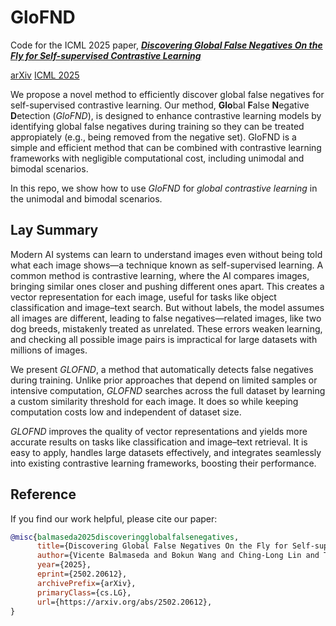 # GloFND
Code for the ICML 2025 paper, [***Discovering Global False Negatives On the Fly for Self-supervised Contrastive Learning***](https://arxiv.org/abs/2502.20612)

[arXiv](https://arxiv.org/abs/2502.20612)
[ICML 2025](https://icml.cc/virtual/2025/poster/45576)

We propose a novel method to efficiently discover global false negatives for self-supervised contrastive learning. Our method, **Glo**bal **F**alse **N**egative **D**etection (*GloFND*), is designed to enhance contrastive learning models by identifying global false negatives during training so they can be treated appropiately (e.g., being removed from the negative set). GloFND is a simple and efficient method that can be combined with contrastive learning frameworks with negligible computational cost, including unimodal and bimodal scenarios.

In this repo, we show how to use *GloFND* for *global contrastive learning* in the unimodal and bimodal scenarios.

## Lay Summary

Modern AI systems can learn to understand images even without being told what each image shows—a technique known as self-supervised learning. A common method is contrastive learning, where the AI compares images, bringing similar ones closer and pushing different ones apart. This creates a vector representation for each image, useful for tasks like object classification and image–text search. But without labels, the model assumes all images are different, leading to false negatives—related images, like two dog breeds, mistakenly treated as unrelated. These errors weaken learning, and checking all possible image pairs is impractical for large datasets with millions of images.

We present *GLOFND*, a method that automatically detects false negatives during training. Unlike prior approaches that depend on limited samples or intensive computation, *GLOFND* searches across the full dataset by learning a custom similarity threshold for each image. It does so while keeping computation costs low and independent of dataset size.

*GLOFND* improves the quality of vector representations and yields more accurate results on tasks like classification and image–text retrieval. It is easy to apply, handles large datasets effectively, and integrates seamlessly into existing contrastive learning frameworks, boosting their performance.

## Reference

If you find our work helpful, please cite our paper:
```bibtex
@misc{balmaseda2025discoveringglobalfalsenegatives,
      title={Discovering Global False Negatives On the Fly for Self-supervised Contrastive Learning}, 
      author={Vicente Balmaseda and Bokun Wang and Ching-Long Lin and Tianbao Yang},
      year={2025},
      eprint={2502.20612},
      archivePrefix={arXiv},
      primaryClass={cs.LG},
      url={https://arxiv.org/abs/2502.20612}, 
}
```
